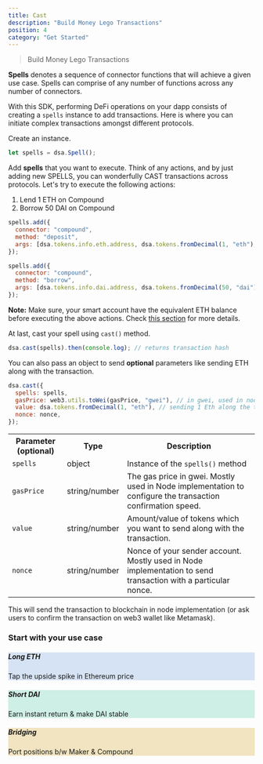 ```yaml
---
title: Cast
description: "Build Money Lego Transactions"
position: 4
category: "Get Started"
---
```

> Build Money Lego Transactions

**Spells** denotes a sequence of connector functions that will achieve a given use case. Spells can comprise of any number of functions across any number of connectors.

With this SDK, performing DeFi operations on your dapp consists of creating a `spells` instance to add transactions. Here is where you can initiate complex transactions amongst different protocols.

Create an instance.

```javascript
let spells = dsa.Spell();
```

<!-- @vishva -->

Add **spells** that you want to execute. Think of any actions, and by just adding new SPELLS, you can wonderfully CAST transactions across protocols. Let's try to execute the following actions:

1. Lend 1 ETH on Compound
2. Borrow 50 DAI on Compound

```javascript
spells.add({
  connector: "compound",
  method: "deposit",
  args: [dsa.tokens.info.eth.address, dsa.tokens.fromDecimal(1, "eth"), 0, 0],
});

spells.add({
  connector: "compound",
  method: "borrow",
  args: [dsa.tokens.info.dai.address, dsa.tokens.fromDecimal(50, "dai"), 0, 0],
});
```

**Note:** Make sure, your smart account have the equivalent ETH balance before executing the above actions. Check [this section](/get-started/setup#transfer-tokens) for more details.

At last, cast your spell using `cast()` method.

```javascript
dsa.cast(spells).then(console.log); // returns transaction hash
```

You can also pass an object to send **optional** parameters like sending ETH along with the transaction.

```javascript
dsa.cast({
  spells: spells,
  gasPrice: web3.utils.toWei(gasPrice, "gwei"), // in gwei, used in node implementation.
  value: dsa.tokens.fromDecimal(1, "eth"), // sending 1 Eth along the transaction.
  nonce: nonce,
});
```

<table class="table">
  <tr>
    <th>Parameter (optional)</th>
    <th>Type</th> 
    <th>Description</th>
  </tr>
  <tr>
    <td><code>spells</code></td>
    <td>object</td>
    <td>Instance of the <code>spells()</code> method</td>
  </tr>
  <tr>
    <td><code>gasPrice</code></td>
    <td>string/number</td>
    <td>The gas price in gwei. Mostly used in Node implementation to configure the transaction confirmation speed. </td>
  </tr>
  <tr>
    <tr>
    <td><code>value</code></td>
    <td>string/number</td>
    <td>Amount/value of tokens which you want to send along with the transaction.</td>
  <tr>
  <tr>
    <tr>
    <td><code>nonce</code></td>
    <td>string/number</td>
    <td>Nonce of your sender account. Mostly used in Node implementation to send transaction with a particular nonce.</td>
  <tr>
</table>

This will send the transaction to blockchain in node implementation (or ask users to confirm the transaction on web3 wallet like Metamask).

### Start with your use case

<div class="grid gap-5 grid-cols-1 md:grid-cols-3 mb-20">
  <div class="rounded-lg p-5" style="background-color: rgb(214, 227, 244);">
    <nuxt-link style="text-decoration: none !important;" to="/usecases/long-eth">
        <h5 class="font-bold text-black">Long ETH</h5>
        <span class="text-black font-medium">Tap the upside spike in Ethereum price</span>
    </nuxt-link>
  </div>
  <div class="rounded-lg p-5" style="background-color: rgb(206, 239, 229);">
    <nuxt-link style="text-decoration: none !important;" to="/usecases/short-dai">
        <h5 class="font-bold text-black">Short DAI</h5>
        <span class="text-black font-medium">Earn instant return & make DAI stable</span>
    </nuxt-link>
  </div>
  <div class="rounded-lg p-5"  style="background-color: rgb(242, 228, 192);">
    <nuxt-link style="text-decoration: none !important;" to="/usecases/debt-bridge">
        <h5 class="font-bold text-black">Bridging</h5>
        <span class="text-black font-medium">Port positions b/w Maker & Compound</span>
    </nuxt-link>
  </div>
</div>
